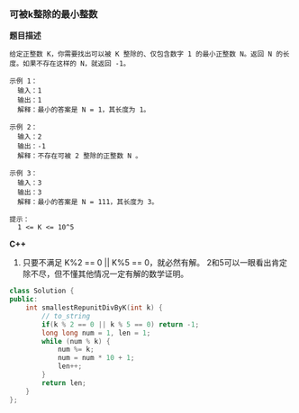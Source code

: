 <!-- Tag: 数学 -->

### 可被k整除的最小整数

**题目描述**

```wiki
给定正整数 K，你需要找出可以被 K 整除的、仅包含数字 1 的最小正整数 N。返回 N 的长度。如果不存在这样的 N，就返回 -1。

示例 1：
  输入：1
  输出：1
  解释：最小的答案是 N = 1，其长度为 1。

示例 2：
  输入：2
  输出：-1
  解释：不存在可被 2 整除的正整数 N 。

示例 3：
  输入：3
  输出：3
  解释：最小的答案是 N = 111，其长度为 3。
 
提示：
  1 <= K <= 10^5
```

**C++**

1. 只要不满足 K%2 == 0 || K%5 == 0，就必然有解。 2和5可以一眼看出肯定除不尽，但不懂其他情况一定有解的数学证明。

```c++
class Solution {
public:
    int smallestRepunitDivByK(int k) {
        // to_string
        if(k % 2 == 0 || k % 5 == 0) return -1;
        long long num = 1, len = 1;
        while (num % k) {
            num %= k;
            num = num * 10 + 1;
            len++;
        }
        return len;
    }
};
```